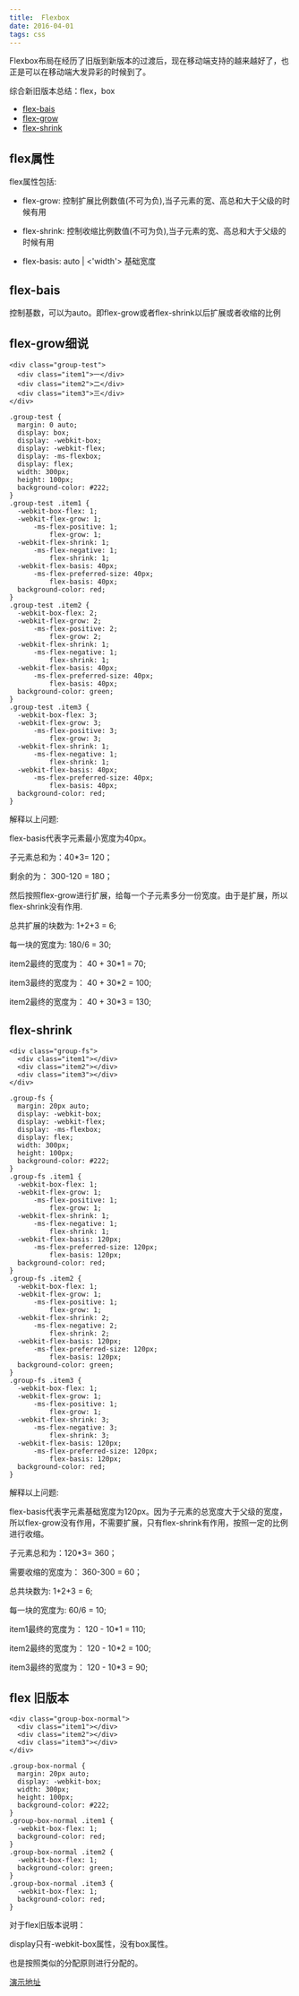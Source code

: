 ```yaml
---
title:  Flexbox
date: 2016-04-01
tags: css
---
```


Flexbox布局在经历了旧版到新版本的过渡后，现在移动端支持的越来越好了，也正是可以在移动端大发异彩的时候到了。

综合新旧版本总结：flex，box

- [flex-bais](#flex-bais)
- [flex-grow](#flex-grow)
- [flex-shrink](#flex-shrink)

<!-- more -->

## flex属性

flex属性包括:

+ flex-grow: 控制扩展比例数值(不可为负),当子元素的宽、高总和大于父级的时候有用

+ flex-shrink: 控制收缩比例数值(不可为负),当子元素的宽、高总和大于父级的时候有用

+ flex-basis: auto | <'width'> 基础宽度

## flex-bais

控制基数，可以为auto。即flex-grow或者flex-shrink以后扩展或者收缩的比例

## flex-grow细说

```
<div class="group-test">
  <div class="item1">一</div>
  <div class="item2">二</div>
  <div class="item3">三</div>
</div>

.group-test {
  margin: 0 auto;
  display: box;
  display: -webkit-box;
  display: -webkit-flex;
  display: -ms-flexbox;
  display: flex;
  width: 300px;
  height: 100px;
  background-color: #222;
}
.group-test .item1 {
  -webkit-box-flex: 1;
  -webkit-flex-grow: 1;
      -ms-flex-positive: 1;
          flex-grow: 1;
  -webkit-flex-shrink: 1;
      -ms-flex-negative: 1;
          flex-shrink: 1;
  -webkit-flex-basis: 40px;
      -ms-flex-preferred-size: 40px;
          flex-basis: 40px;
  background-color: red;
}
.group-test .item2 {
  -webkit-box-flex: 2;
  -webkit-flex-grow: 2;
      -ms-flex-positive: 2;
          flex-grow: 2;
  -webkit-flex-shrink: 1;
      -ms-flex-negative: 1;
          flex-shrink: 1;
  -webkit-flex-basis: 40px;
      -ms-flex-preferred-size: 40px;
          flex-basis: 40px;
  background-color: green;
}
.group-test .item3 {
  -webkit-box-flex: 3;
  -webkit-flex-grow: 3;
      -ms-flex-positive: 3;
          flex-grow: 3;
  -webkit-flex-shrink: 1;
      -ms-flex-negative: 1;
          flex-shrink: 1;
  -webkit-flex-basis: 40px;
      -ms-flex-preferred-size: 40px;
          flex-basis: 40px;
  background-color: red;
}

```

解释以上问题:

flex-basis代表字元素最小宽度为40px。

子元素总和为：40*3= 120；

剩余的为： 300-120 = 180；

然后按照flex-grow进行扩展，给每一个子元素多分一份宽度。由于是扩展，所以flex-shrink没有作用.

总共扩展的块数为: 1+2+3 = 6;

每一块的宽度为: 180/6 = 30;

item2最终的宽度为： 40 + 30*1 = 70;

item3最终的宽度为： 40 + 30*2 = 100;

item2最终的宽度为： 40 + 30*3 = 130;

## flex-shrink

```
<div class="group-fs">
  <div class="item1"></div>
  <div class="item2"></div>
  <div class="item3"></div>
</div>

.group-fs {
  margin: 20px auto;
  display: -webkit-box;
  display: -webkit-flex;
  display: -ms-flexbox;
  display: flex;
  width: 300px;
  height: 100px;
  background-color: #222;
}
.group-fs .item1 {
  -webkit-box-flex: 1;
  -webkit-flex-grow: 1;
      -ms-flex-positive: 1;
          flex-grow: 1;
  -webkit-flex-shrink: 1;
      -ms-flex-negative: 1;
          flex-shrink: 1;
  -webkit-flex-basis: 120px;
      -ms-flex-preferred-size: 120px;
          flex-basis: 120px;
  background-color: red;
}
.group-fs .item2 {
  -webkit-box-flex: 1;
  -webkit-flex-grow: 1;
      -ms-flex-positive: 1;
          flex-grow: 1;
  -webkit-flex-shrink: 2;
      -ms-flex-negative: 2;
          flex-shrink: 2;
  -webkit-flex-basis: 120px;
      -ms-flex-preferred-size: 120px;
          flex-basis: 120px;
  background-color: green;
}
.group-fs .item3 {
  -webkit-box-flex: 1;
  -webkit-flex-grow: 1;
      -ms-flex-positive: 1;
          flex-grow: 1;
  -webkit-flex-shrink: 3;
      -ms-flex-negative: 3;
          flex-shrink: 3;
  -webkit-flex-basis: 120px;
      -ms-flex-preferred-size: 120px;
          flex-basis: 120px;
  background-color: red;
}

```

解释以上问题:

flex-basis代表字元素基础宽度为120px。因为子元素的总宽度大于父级的宽度，所以flex-grow没有作用，不需要扩展，只有flex-shrink有作用，按照一定的比例进行收缩。

子元素总和为：120*3= 360；

需要收缩的宽度为： 360-300 = 60；

总共块数为: 1+2+3 = 6;

每一块的宽度为: 60/6 = 10;

item1最终的宽度为： 120 - 10*1 = 110;

item2最终的宽度为： 120 - 10*2 = 100;

item3最终的宽度为： 120 - 10*3 = 90;

## flex 旧版本

```
<div class="group-box-normal">
  <div class="item1"></div>
  <div class="item2"></div>
  <div class="item3"></div>
</div>

.group-box-normal {
  margin: 20px auto;
  display: -webkit-box;
  width: 300px;
  height: 100px;
  background-color: #222;
}
.group-box-normal .item1 {
  -webkit-box-flex: 1;
  background-color: red;
}
.group-box-normal .item2 {
  -webkit-box-flex: 1;
  background-color: green;
}
.group-box-normal .item3 {
  -webkit-box-flex: 1;
  background-color: red;
}

```

对于flex旧版本说明：

display只有-webkit-box属性，没有box属性。

也是按照类似的分配原则进行分配的。

[演示地址](http://codepen.io/dukegod/pen/LpZxgd?editors=1100)








